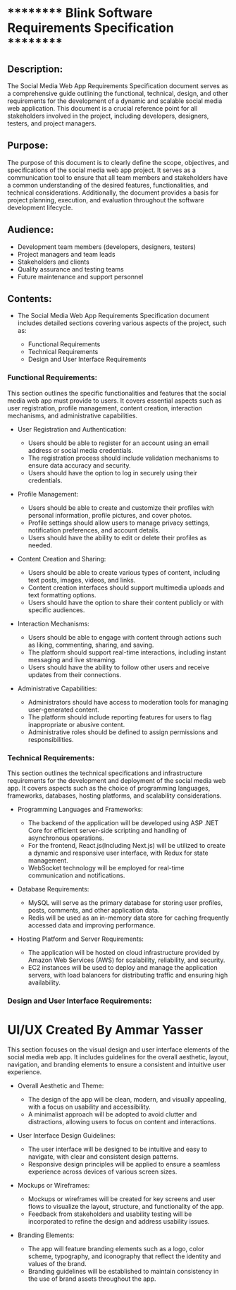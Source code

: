 # ******** Blink Software Requirements Specification ********

## Description:

The Social Media Web App Requirements Specification document serves as a comprehensive guide outlining the functional, technical, design, and other requirements for the development of a dynamic and scalable social media web application. This document is a crucial reference point for all stakeholders involved in the project, including developers, designers, testers, and project managers.


## Purpose:
The purpose of this document is to clearly define the scope, objectives, and specifications of the social media web app project. It serves as a communication tool to ensure that all team members and stakeholders have a common understanding of the desired features, functionalities, and technical considerations. Additionally, the document provides a basis for project planning, execution, and evaluation throughout the software development lifecycle.

## Audience:

- Development team members (developers, designers, testers)
- Project managers and team leads
- Stakeholders and clients
- Quality assurance and testing teams
- Future maintenance and support personnel

## Contents:

- The Social Media Web App Requirements Specification document includes detailed sections covering various aspects of the project, such as:

    - Functional Requirements
    - Technical Requirements
    - Design and User Interface Requirements


### Functional Requirements:

This section outlines the specific functionalities and features that the social media web app must provide to users. It covers essential aspects such as user registration, profile management, content creation, interaction mechanisms, and administrative capabilities.

- User Registration and Authentication:
    - Users should be able to register for an account using an email address or social media credentials.
    - The registration process should include validation mechanisms to ensure data accuracy and security.
    - Users should have the option to log in securely using their credentials.


- Profile Management:
    - Users should be able to create and customize their profiles with personal information, profile pictures, and cover photos.
    - Profile settings should allow users to manage privacy settings, notification preferences, and account details.
    - Users should have the ability to edit or delete their profiles as needed.


- Content Creation and Sharing:
    - Users should be able to create various types of content, including text posts, images, videos, and links.
    - Content creation interfaces should support multimedia uploads and text formatting options.
    - Users should have the option to share their content publicly or with specific audiences.


- Interaction Mechanisms:
    - Users should be able to engage with content through actions such as liking, commenting, sharing, and saving.
    - The platform should support real-time interactions, including instant messaging and live streaming.
    - Users should have the ability to follow other users and receive updates from their connections.

- Administrative Capabilities:
    - Administrators should have access to moderation tools for managing user-generated content.
    - The platform should include reporting features for users to flag inappropriate or abusive content.
    - Administrative roles should be defined to assign permissions and responsibilities.



### Technical Requirements:

This section outlines the technical specifications and infrastructure requirements for the development and deployment of the social media web app. It covers aspects such as the choice of programming languages, frameworks, databases, hosting platforms, and scalability considerations.

- Programming Languages and Frameworks:
    - The backend of the application will be developed using ASP .NET Core for efficient server-side scripting and handling of asynchronous operations.
    - For the frontend, React.js(Including Next.js) will be utilized to create a dynamic and responsive user interface, with Redux for state management.
    - WebSocket technology will be employed for real-time communication and notifications.

- Database Requirements:
    - MySQL will serve as the primary database for storing user profiles, posts, comments, and other application data.
    - Redis will be used as an in-memory data store for caching frequently accessed data and improving performance.


- Hosting Platform and Server Requirements:
    - The application will be hosted on cloud infrastructure provided by Amazon Web Services (AWS) for scalability, reliability, and security.
    - EC2 instances will be used to deploy and manage the application servers, with load balancers for distributing traffic and ensuring high availability.


### Design and User Interface Requirements:

# UI/UX Created By Ammar Yasser

This section focuses on the visual design and user interface elements of the social media web app. It includes guidelines for the overall aesthetic, layout, navigation, and branding elements to ensure a consistent and intuitive user experience.

- Overall Aesthetic and Theme:
    - The design of the app will be clean, modern, and visually appealing, with a focus on usability and accessibility.
    - A minimalist approach will be adopted to avoid clutter and distractions, allowing users to focus on content and interactions.


- User Interface Design Guidelines:
    - The user interface will be designed to be intuitive and easy to navigate, with clear and consistent design patterns.
    - Responsive design principles will be applied to ensure a seamless experience across devices of various screen sizes.


- Mockups or Wireframes:
    - Mockups or wireframes will be created for key screens and user flows to visualize the layout, structure, and functionality of the app.
    - Feedback from stakeholders and usability testing will be incorporated to refine the design and address usability issues.


- Branding Elements:
    - The app will feature branding elements such as a logo, color scheme, typography, and iconography that reflect the identity and values of the brand.
    - Branding guidelines will be established to maintain consistency in the use of brand assets throughout the app.